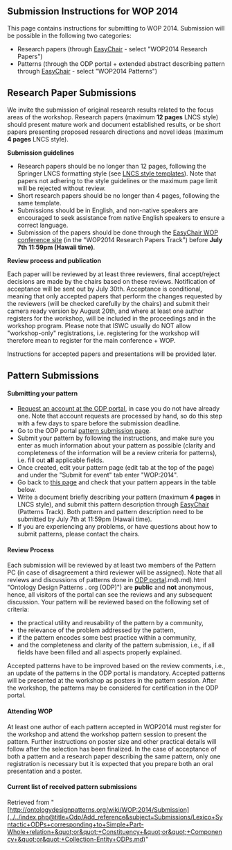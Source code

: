 ##   Submission Instructions for WOP 2014


This page contains instructions for submitting to WOP 2014. Submission will be possible in the following two categories:



* Research papers (through [EasyChair](https://www.easychair.org/conferences/?conf=wop2014 "https://www.easychair.org/conferences/?conf=wop2014") - select "WOP2014 Research Papers")
* Patterns (through the ODP portal + extended abstract describing pattern through [EasyChair](https://www.easychair.org/conferences/?conf=wop2014 "https://www.easychair.org/conferences/?conf=wop2014") - select "WOP2014 Patterns")


  




##   Research Paper Submissions


We invite the submission of original research results related to the focus areas of the workshop. Research papers (maximum __12 pages__ LNCS style) should present mature work and document established results, or be short papers presenting proposed research directions and novel ideas (maximum __4 pages__ LNCS style).


__Submission guidelines__



* Research papers should be no longer than 12 pages, following the Springer LNCS formatting style (see [LNCS style templates](http://www.springer.com/computer/lncs?SGWID=0-164-6-793341-0 "http://www.springer.com/computer/lncs?SGWID=0-164-6-793341-0")). Note that papers not adhering to the style guidelines or the maximum page limit will be rejected without review.
* Short research papers should be no longer than 4 pages, following the same template.
* Submissions should be in English, and non-native speakers are encouraged to seek assistance from native English speakers to ensure a correct language.
* Submission of the papers should be done through the [EasyChair WOP conference site](https://www.easychair.org/conferences/?conf=wop2014 "https://www.easychair.org/conferences/?conf=wop2014") (in the "WOP2014 Research Papers Track") before __July 7th 11:59pm (Hawaii time)__.


__Review process and publication__


Each paper will be reviewed by at least three reviewers, final accept/reject decisions are made by the chairs based on these reviews. Notification of acceptance will be sent out by July 30th. Acceptance is conditional, meaning that only accepted papers that perform the changes requested by the reviewers (will be checked carefully by the chairs) and submit their camera ready version by August 20th, and where at least one author registers for the workshop, will be included in the proceedings and in the workshop program. Please note that ISWC usually do NOT allow "workshop-only" registrations, i.e. registering for the workshop will therefore mean to register for the main conference + WOP.


Instructions for accepted papers and presentations will be provided later.



##   Pattern Submissions


####   Submitting your pattern


* [Request an account at the ODP portal](http://ontologydesignpatterns.org/wiki/Special:RequestAccount "Special:RequestAccount"), in case you do not have already one. Note that account requests are processed by hand, so do this step with a few days to spare before the submission deadline.
* Go to the ODP portal  [pattern submission page](../../Submissions/SubmitAPattern "Submissions:SubmitAPattern").
* Submit your pattern by following the instructions, and make sure you enter as much information about your pattern as possible (clarity and completeness of the information will be a review criteria for patterns), i.e. fill out __all__ applicable fields.
* Once created, edit your pattern page (edit tab at the top of the page) and under the "Submit for event" tab enter "WOP:2014".
* Go back to  [this page](../../index.php@title=Odp/Add_reference&subject=Submissions/Lexico+Syntactic+ODPs+corresponding+to+Simple+Part-Whole+relation+&quot;or&quot;+Constituency+&quot;or&quot;+Componency+&quot;or&quot;+Collection-Entity+ODPs.md#Pattern_Submissions "WOP:2014/Submission") and check that your pattern appears in the table below.
* Write a document briefly describing your pattern (maximum __4 pages__ in LNCS style), and submit this pattern description through [EasyChair](https://www.easychair.org/conferences/?conf=wop2014 "https://www.easychair.org/conferences/?conf=wop2014") (Patterns Track). Both pattern and pattern description need to be submitted by July 7th at 11:59pm (Hawaii time).
* If you are experiencing any problems, or have questions about how to submit patterns, please contact the chairs.


####   Review Process


Each submission will be reviewed by at least two members of the Pattern PC (in case of disagreement a third reviewer will be assigned). Note that all reviews and discussions of patterns done in  [ODP portal](../../Ontology_Design_Patterns_._org_(ODP)).md).md).html "Ontology Design Patterns . org (ODP)") are __public__ and __not__ anonymous, hence, all visitors of the portal can see the reviews and any subsequent discussion. Your pattern will be reviewed based on the following set of criteria:



* the practical utility and reusability of the pattern by a community,
* the relevance of the problem addressed by the pattern,
* if the pattern encodes some best practice within a community,
* and the completeness and clarity of the pattern submission, i.e., if all fields have been filled and all aspects properly explained.


Accepted patterns have to be improved based on the review comments, i.e., an update of the patterns in the ODP portal is mandatory. Accepted patterns will be presented at the workshop as posters in the pattern session. After the workshop, the patterns may be considered for certification in the ODP portal.



####   Attending WOP


At least one author of each pattern accepted in WOP2014 must register for the workshop and attend the workshop pattern session to present the pattern. 
Further instructions on poster size and other practical details will follow after the selection has been finalized. 
In the case of acceptance of both a pattern and a research paper describing the same pattern, only one registration is necessary but it is expected that you prepare both an oral presentation and a poster.



####   Current list of received pattern submissions




Retrieved from "[http://ontologydesignpatterns.org/wiki/WOP:2014/Submission](../../index.php@title=Odp/Add_reference&subject=Submissions/Lexico+Syntactic+ODPs+corresponding+to+Simple+Part-Whole+relation+&quot;or&quot;+Constituency+&quot;or&quot;+Componency+&quot;or&quot;+Collection-Entity+ODPs.md)"